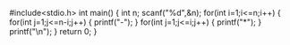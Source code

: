 #include<stdio.h>
int main()
{
	int n;
	scanf("%d",&n);
	for(int i=1;i<=n;i++)
	{
		for(int j=1;j<=n-i;j++)
		{
			printf("-");
		}
		for(int j=1;j<=i;j++)
		{
			printf("*");
		}
		printf("\n");
	}
	return 0;
}

